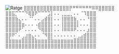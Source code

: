 ![Ratge](https://github.com/CheesyCheese60/lmao/blob/master/Rat.gif)
⣿⣿⣿⣿⣿⣿⣿⣿⣿⣿⣿⣿⣿⣿⡟⠛⠛⠛⠛⠛⠛⠿⠿⣿⣿⣿⣿⣿
⣿⣿⣯⡉⠉⠉⠙⢿⣿⠟⠉⠉⠉⣩⡇⠄⠄⢀⣀⣀⡀⠄⠄⠈⠹⣿⣿⣿
⣿⣿⣿⣷⣄⠄⠄⠈⠁⠄⠄⣠⣾⣿⡇⠄⠄⢸⣿⣿⣿⣷⡀⠄⠄⠘⣿⣿
⣿⣿⣿⣿⣿⣶⠄⠄⠄⠠⣾⣿⣿⣿⡇⠄⠄⢸⣿⣿⣿⣿⡇⠄⠄⠄⣿⣿
⣿⣿⣿⣿⠟⠁⠄⠄⠄⠄⠙⢿⣿⣿⡇⠄⠄⠸⠿⠿⠿⠟⠄⠄⠄⣰⣿⣿
⣿⡿⠟⠁⠄⢀⣰⣶⣄⠄⠄⠈⠻⣿⡇⠄⠄⠄⠄⠄⠄⠄⢀⣠⣾⣿⣿⣿
⣿⣷⣶⣶⣶⣿⣿⣿⣿⣷⣶⣶⣶⣿⣷⣶⣶⣶⣶⣶⣶⣿⣿⣿⣿⣿⣿⣿
⣿⣿⣿⣿⣿⣿⣿⣿⣿⣿⣿⣿⣿⣿⣿⣿⣿⣿⣿⣿⣿⣿⣿⣿⣿⣿⣿⣿